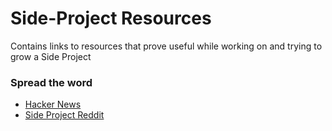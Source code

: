 # Side-Project Resources
Contains links to resources that prove useful while working on and trying to grow a Side Project

### Spread the word
- [Hacker News](https://news.ycombinator.com/)
- [Side Project Reddit](https://www.reddit.com/r/SideProject/)
